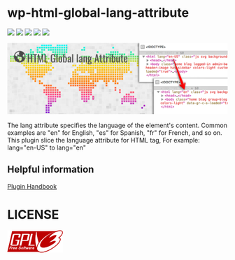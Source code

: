 # wp-html-global-lang-attribute

[![](https://img.shields.io/badge/Changelog-black.svg?logo=rss)](./CHANGELOG.md)
[![](https://img.shields.io/badge/release-1.0.2-green.svg)](https://github.com/reatlat/wp-html-global-lang-attribute/releases/tag/v.1.0.1)
[![](https://img.shields.io/badge/PHP_5.6-ready-777BB4.svg?logo=php)](https://php.net/)
[![](https://img.shields.io/badge/PHP_7.4-ready-777BB4.svg?logo=php)](https://php.net/)
[![](https://img.shields.io/badge/WordPress-5.9-blue.svg?logo=wordpress)](https://wordpress.org/)

<img src="./includes/banner-1544x500.png">

The lang attribute specifies the language of the element's content.
Common examples are "en" for English, "es" for Spanish, "fr" for French, and so on.
This plugin slice the language attribute for HTML tag, For example: lang="en-US" to lang="en"

## Helpful information
[Plugin Handbook](https://developer.wordpress.org/plugins/wordpress-org/how-to-use-subversion/)

# LICENSE
[![GNU GPL v3.0](./includes/gplv3-127x51.png)](./LICENSE)

